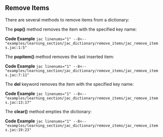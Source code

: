 ## Remove Items
There are several methods to remove items from a dictionary:

The **pop()** method removes the item with the specified key name:

**Code Example**
    ```jac linenums="1"
    --8<-- "examples/learning_section/jac_dictionary/remove_items/jac_remove_items.jac:1:5"
    ```

The **popitem()** method removes the last inserted item:

**Code Example**
    ```jac linenums="1"
    --8<-- "examples/learning_section/jac_dictionary/remove_items/jac_remove_items.jac:7:11"
    ```

The **del** keyword removes the item with the specified key name:

**Code Example**
    ```jac linenums="1"
    --8<-- "examples/learning_section/jac_dictionary/remove_items/jac_remove_items.jac:13:17"
    ```

The **clear()** method empties the dictionary:

**Code Example**
    ```jac linenums="1"
    --8<-- "examples/learning_section/jac_dictionary/remove_items/jac_remove_items.jac:19:23"
    ```